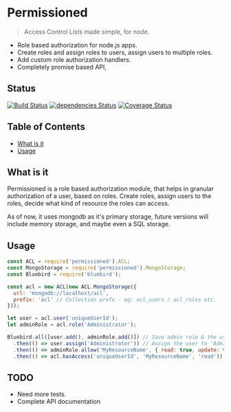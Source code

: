 # Permissioned

> Access Control Lists made simple, for node.

* Role based authorization for node.js apps.
* Create roles and assign roles to users, assign users to multiple roles.
* Add custom role authorization handlers.
* Completely promise based API,

## Status 

[![Build Status](https://travis-ci.org/peek4y/permissioned.svg?branch=master)](https://travis-ci.org/peek4y/permissioned) 
[![dependencies Status](https://david-dm.org/peek4y/permissioned/status.svg)](https://david-dm.org/peek4y/permissioned)
[![Coverage Status](https://coveralls.io/repos/github/peek4y/permissioned/badge.svg?branch=master)](https://coveralls.io/github/peek4y/permissioned?branch=master)

## Table of Contents

* [What is it](#what-is-it)
* [Usage](#usage)

## What is it

Permissioned is a role based authorization module, that helps in granular authorization of a user, based on roles.
Create roles, assign users to the roles, decide what kind of resource the roles can access.

As of now, it uses mongodb as it's primary storage, future versions will include memory storage, and maybe even a SQL storage.


## Usage

```javascript
const ACL = require('permissioned').ACL;
const MongoStorage = require('permissioned').MongoStorage;
const Bluebird = require('bluebird');

const acl = new ACL(new ACL.MongoStorage({
  url: 'mongodb://localhost/acl',
  prefix: 'acl' // Collection prefx - eg: acl_users / acl_roles etc.
}));

let user = acl.user('uniqueUserId');
let adminRole = acl.role('Administrator');

Bluebird.all([user.add(), adminRole.add()]) // Save admin role & the user
  .then(() => user.assign('Administrator')) // Assign the user to 'Administrator' role.
  .then(() => adminRole.allow('MyResourceName', { read: true, update: true })) // Allow read / update access for the 'MyResourceName' resource
  .then(() => acl.hasAccess('uniqueUserId', 'MyResourceName', 'read')) // Check if the 'uniqueUserId' has read access for the resource name 'MyResourceName'
```

## TODO

- Need more tests.
- Complete API documentation
